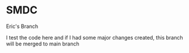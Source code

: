 # SMDC

Eric's Branch

I test the code here and if I had some major changes created, this branch will be merged to main branch
